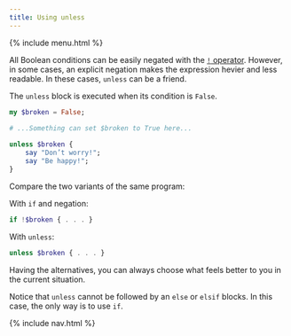 ```yaml
---
title: Using unless
---
```


{% include menu.html %}

All Boolean conditions can be easily negated with the [`!` operator](/essentials/booleans/operations#negation). However, in some cases, an explicit negation makes the expression hevier and less readable. In these cases, `unless` can be a friend.

The `unless` block is executed when its condition is `False`.

```raku
my $broken = False;

# ...Something can set $broken to True here...
    
unless $broken {
    say "Don’t worry!";
    say "Be happy!";
}
```

Compare the two variants of the same program:

With `if` and negation:

```raku
if !$broken { . . . }
```

With `unless`:

```raku
unless $broken { . . . }
```

Having the alternatives, you can always choose what feels better to you in the current situation.

Notice that `unless` cannot be followed by an `else` or `elsif` blocks. In this case, the only way is to use `if`.

{% include nav.html %}
